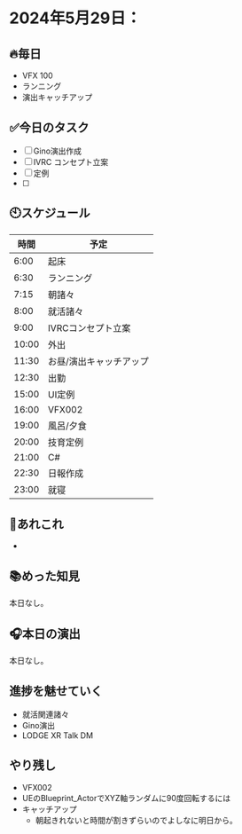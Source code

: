 
# 2024年5月29日：

## 🔥毎日
- VFX 100
- ランニング
- 演出キャッチアップ

## ✅今日のタスク
- [ ] Gino演出作成
- [ ] IVRC コンセプト立案
- [ ] 定例
- [ ] 


## 🕙スケジュール
| 時間 |  予定 |
|----|----|
|6:00|起床|
|6:30|ランニング|
|7:15|朝諸々|
|8:00|就活諸々|
|9:00|IVRCコンセプト立案|
|10:00|外出|
|11:30|お昼/演出キャッチアップ|
|12:30|出勤|
|15:00|UI定例|
|16:00|VFX002|
|19:00|風呂/夕食|
|20:00|技育定例|
|21:00|C#|
|22:30|日報作成|
|23:00|就寝|


## 📌あれこれ
- 

## 📚めった知見
本日なし。

## 🎧本日の演出
本日なし。
 

## 進捗を魅せていく
- 就活関連諸々
- Gino演出
- LODGE XR Talk DM


## やり残し
- VFX002
- UEのBlueprint_ActorでXYZ軸ランダムに90度回転するには
- キャッチアップ
  - 朝起きれないと時間が割きずらいのでよしなに明日から。
